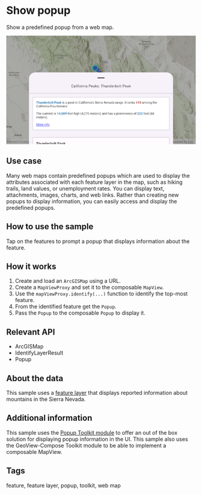 # Show popup

Show a predefined popup from a web map.

![Show popup screenshot](show-popup.png)

## Use case

Many web maps contain predefined popups which are used to display the attributes associated with each feature layer in the map, such as hiking trails, land values, or unemployment rates. You can display text, attachments, images, charts, and web links. Rather than creating new popups to display information, you can easily access and display the predefined popups.

## How to use the sample

Tap on the features to prompt a popup that displays information about the feature.

## How it works

1. Create and load an `ArcGISMap` using a URL.
2. Create a `MapViewProxy` and set it to the composable `MapView`.
3. Use the `mapViewProxy.identify(...)` function to identify the top-most feature.
4. From the identified feature get the `Popup`.
5. Pass the `Popup` to the composable `Popup` to display it.

## Relevant API

* ArcGISMap
* IdentifyLayerResult
* Popup

## About the data

This sample uses a [feature layer](https://www.arcgis.com/apps/mapviewer/index.html?webmap=9f3a674e998f461580006e626611f9ad) that displays reported information about mountains in the Sierra Nevada.

## Additional information

This sample uses the [Popup Toolkit module](https://github.com/Esri/arcgis-maps-sdk-kotlin-toolkit/tree/main/toolkit/popup) to offer an out of the box solution for displaying popup information in the UI. This sample also uses the GeoView-Compose Toolkit module to be able to implement a composable MapView.

## Tags

feature, feature layer, popup, toolkit, web map
